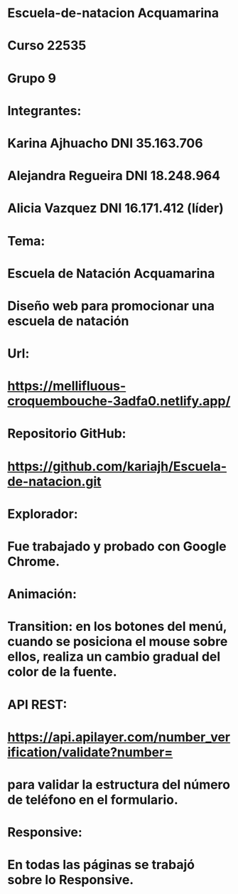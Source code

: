 # Escuela-de-natacion Acquamarina
# Curso 22535
# Grupo 9

# Integrantes:
# Karina Ajhuacho DNI 35.163.706
# Alejandra Regueira DNI 18.248.964
# Alicia Vazquez DNI 16.171.412 (líder)

# Tema:
# Escuela de Natación Acquamarina
# Diseño web para promocionar una escuela de natación

# Url:
# https://mellifluous-croquembouche-3adfa0.netlify.app/

# Repositorio GitHub:
# https://github.com/kariajh/Escuela-de-natacion.git

# Explorador:
# Fue trabajado y probado con Google Chrome.

# Animación:
# Transition: en los botones del menú, cuando se posiciona el mouse sobre ellos, realiza un cambio gradual del color de la fuente.

# API REST:
# https://api.apilayer.com/number_verification/validate?number=
# para validar la estructura del número de teléfono en el formulario.

# Responsive:
# En todas las páginas se trabajó sobre lo Responsive.

